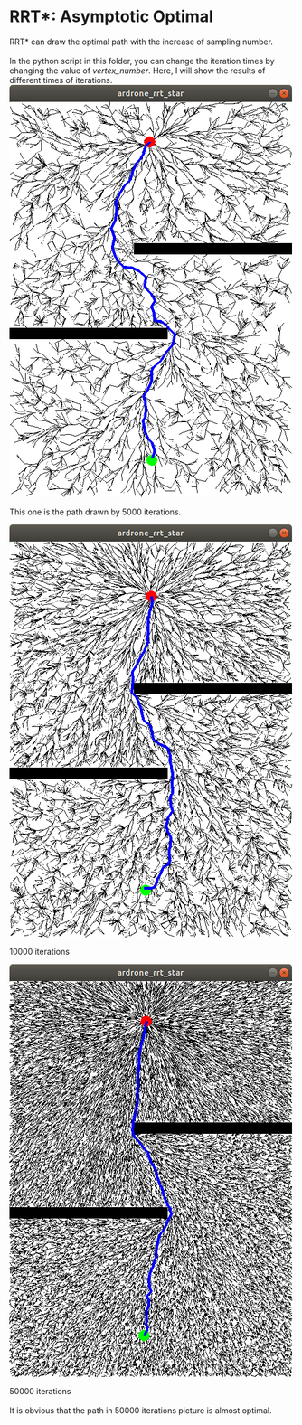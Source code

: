 RRT*: Asymptotic Optimal
===
RRT* can draw the optimal path with the increase of sampling number.
<br>
<br> In the python script in this folder, you can change the iteration times by changing the value of _vertex_number_. Here, I will show the results of different times of iterations.
<br>
![image](https://github.com/Shicheng-Liu/ardrone_rrt/blob/master/rrt_star_asymptotic_optimal/5000.png)

This one is the path drawn by 5000 iterations.

![image](https://github.com/Shicheng-Liu/ardrone_rrt/blob/master/rrt_star_asymptotic_optimal/10000.png)

10000 iterations

![image](https://github.com/Shicheng-Liu/ardrone_rrt/blob/master/rrt_star_asymptotic_optimal/50000.png)

50000 iterations
<br>
<br> It is obvious that the path in 50000 iterations picture is almost optimal.
